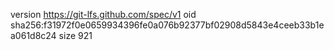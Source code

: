 version https://git-lfs.github.com/spec/v1
oid sha256:f31972f0e0659934396fe0a076b92377bf02908d5843e4ceeb33b1ea061d8c24
size 921
